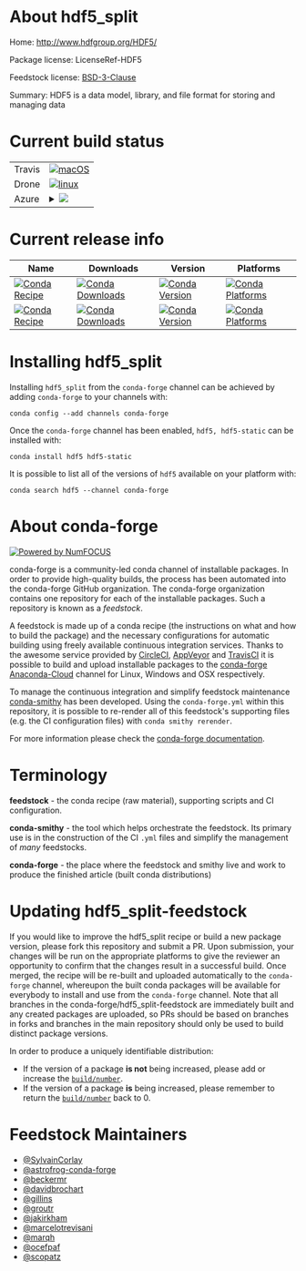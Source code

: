 About hdf5_split
================

Home: http://www.hdfgroup.org/HDF5/

Package license: LicenseRef-HDF5

Feedstock license: [BSD-3-Clause](https://github.com/conda-forge/hdf5-feedstock/blob/master/LICENSE.txt)

Summary: HDF5 is a data model, library, and file format for storing and managing data

Current build status
====================


<table><tr>
    <td>Travis</td>
    <td>
      <a href="https://travis-ci.com/conda-forge/hdf5-feedstock">
        <img alt="macOS" src="https://img.shields.io/travis/com/conda-forge/hdf5-feedstock/master.svg?label=macOS">
      </a>
    </td>
  </tr><tr>
    <td>Drone</td>
    <td>
      <a href="https://cloud.drone.io/conda-forge/hdf5-feedstock">
        <img alt="linux" src="https://img.shields.io/drone/build/conda-forge/hdf5-feedstock/master.svg?label=Linux">
      </a>
    </td>
  </tr>
    
  <tr>
    <td>Azure</td>
    <td>
      <details>
        <summary>
          <a href="https://dev.azure.com/conda-forge/feedstock-builds/_build/latest?definitionId=412&branchName=master">
            <img src="https://dev.azure.com/conda-forge/feedstock-builds/_apis/build/status/hdf5-feedstock?branchName=master">
          </a>
        </summary>
        <table>
          <thead><tr><th>Variant</th><th>Status</th></tr></thead>
          <tbody><tr>
              <td>linux_64_c_compiler_version7cxx_compiler_version7fortran_compiler_version7mpimpich</td>
              <td>
                <a href="https://dev.azure.com/conda-forge/feedstock-builds/_build/latest?definitionId=412&branchName=master">
                  <img src="https://dev.azure.com/conda-forge/feedstock-builds/_apis/build/status/hdf5-feedstock?branchName=master&jobName=linux&configuration=linux_64_c_compiler_version7cxx_compiler_version7fortran_compiler_version7mpimpich" alt="variant">
                </a>
              </td>
            </tr><tr>
              <td>linux_64_c_compiler_version7cxx_compiler_version7fortran_compiler_version7mpinompi</td>
              <td>
                <a href="https://dev.azure.com/conda-forge/feedstock-builds/_build/latest?definitionId=412&branchName=master">
                  <img src="https://dev.azure.com/conda-forge/feedstock-builds/_apis/build/status/hdf5-feedstock?branchName=master&jobName=linux&configuration=linux_64_c_compiler_version7cxx_compiler_version7fortran_compiler_version7mpinompi" alt="variant">
                </a>
              </td>
            </tr><tr>
              <td>linux_64_c_compiler_version7cxx_compiler_version7fortran_compiler_version7mpiopenmpi</td>
              <td>
                <a href="https://dev.azure.com/conda-forge/feedstock-builds/_build/latest?definitionId=412&branchName=master">
                  <img src="https://dev.azure.com/conda-forge/feedstock-builds/_apis/build/status/hdf5-feedstock?branchName=master&jobName=linux&configuration=linux_64_c_compiler_version7cxx_compiler_version7fortran_compiler_version7mpiopenmpi" alt="variant">
                </a>
              </td>
            </tr><tr>
              <td>linux_64_c_compiler_version9cxx_compiler_version9fortran_compiler_version9mpimpich</td>
              <td>
                <a href="https://dev.azure.com/conda-forge/feedstock-builds/_build/latest?definitionId=412&branchName=master">
                  <img src="https://dev.azure.com/conda-forge/feedstock-builds/_apis/build/status/hdf5-feedstock?branchName=master&jobName=linux&configuration=linux_64_c_compiler_version9cxx_compiler_version9fortran_compiler_version9mpimpich" alt="variant">
                </a>
              </td>
            </tr><tr>
              <td>linux_64_c_compiler_version9cxx_compiler_version9fortran_compiler_version9mpinompi</td>
              <td>
                <a href="https://dev.azure.com/conda-forge/feedstock-builds/_build/latest?definitionId=412&branchName=master">
                  <img src="https://dev.azure.com/conda-forge/feedstock-builds/_apis/build/status/hdf5-feedstock?branchName=master&jobName=linux&configuration=linux_64_c_compiler_version9cxx_compiler_version9fortran_compiler_version9mpinompi" alt="variant">
                </a>
              </td>
            </tr><tr>
              <td>linux_64_c_compiler_version9cxx_compiler_version9fortran_compiler_version9mpiopenmpi</td>
              <td>
                <a href="https://dev.azure.com/conda-forge/feedstock-builds/_build/latest?definitionId=412&branchName=master">
                  <img src="https://dev.azure.com/conda-forge/feedstock-builds/_apis/build/status/hdf5-feedstock?branchName=master&jobName=linux&configuration=linux_64_c_compiler_version9cxx_compiler_version9fortran_compiler_version9mpiopenmpi" alt="variant">
                </a>
              </td>
            </tr><tr>
              <td>linux_aarch64_c_compiler_version7cxx_compiler_version7fortran_compiler_version7mpimpich</td>
              <td>
                <a href="https://dev.azure.com/conda-forge/feedstock-builds/_build/latest?definitionId=412&branchName=master">
                  <img src="https://dev.azure.com/conda-forge/feedstock-builds/_apis/build/status/hdf5-feedstock?branchName=master&jobName=linux&configuration=linux_aarch64_c_compiler_version7cxx_compiler_version7fortran_compiler_version7mpimpich" alt="variant">
                </a>
              </td>
            </tr><tr>
              <td>linux_aarch64_c_compiler_version7cxx_compiler_version7fortran_compiler_version7mpinompi</td>
              <td>
                <a href="https://dev.azure.com/conda-forge/feedstock-builds/_build/latest?definitionId=412&branchName=master">
                  <img src="https://dev.azure.com/conda-forge/feedstock-builds/_apis/build/status/hdf5-feedstock?branchName=master&jobName=linux&configuration=linux_aarch64_c_compiler_version7cxx_compiler_version7fortran_compiler_version7mpinompi" alt="variant">
                </a>
              </td>
            </tr><tr>
              <td>linux_aarch64_c_compiler_version7cxx_compiler_version7fortran_compiler_version7mpiopenmpi</td>
              <td>
                <a href="https://dev.azure.com/conda-forge/feedstock-builds/_build/latest?definitionId=412&branchName=master">
                  <img src="https://dev.azure.com/conda-forge/feedstock-builds/_apis/build/status/hdf5-feedstock?branchName=master&jobName=linux&configuration=linux_aarch64_c_compiler_version7cxx_compiler_version7fortran_compiler_version7mpiopenmpi" alt="variant">
                </a>
              </td>
            </tr><tr>
              <td>linux_aarch64_c_compiler_version9cxx_compiler_version9fortran_compiler_version9mpimpich</td>
              <td>
                <a href="https://dev.azure.com/conda-forge/feedstock-builds/_build/latest?definitionId=412&branchName=master">
                  <img src="https://dev.azure.com/conda-forge/feedstock-builds/_apis/build/status/hdf5-feedstock?branchName=master&jobName=linux&configuration=linux_aarch64_c_compiler_version9cxx_compiler_version9fortran_compiler_version9mpimpich" alt="variant">
                </a>
              </td>
            </tr><tr>
              <td>linux_aarch64_c_compiler_version9cxx_compiler_version9fortran_compiler_version9mpinompi</td>
              <td>
                <a href="https://dev.azure.com/conda-forge/feedstock-builds/_build/latest?definitionId=412&branchName=master">
                  <img src="https://dev.azure.com/conda-forge/feedstock-builds/_apis/build/status/hdf5-feedstock?branchName=master&jobName=linux&configuration=linux_aarch64_c_compiler_version9cxx_compiler_version9fortran_compiler_version9mpinompi" alt="variant">
                </a>
              </td>
            </tr><tr>
              <td>linux_aarch64_c_compiler_version9cxx_compiler_version9fortran_compiler_version9mpiopenmpi</td>
              <td>
                <a href="https://dev.azure.com/conda-forge/feedstock-builds/_build/latest?definitionId=412&branchName=master">
                  <img src="https://dev.azure.com/conda-forge/feedstock-builds/_apis/build/status/hdf5-feedstock?branchName=master&jobName=linux&configuration=linux_aarch64_c_compiler_version9cxx_compiler_version9fortran_compiler_version9mpiopenmpi" alt="variant">
                </a>
              </td>
            </tr><tr>
              <td>linux_ppc64le_c_compiler_version8cxx_compiler_version8fortran_compiler_version8mpimpich</td>
              <td>
                <a href="https://dev.azure.com/conda-forge/feedstock-builds/_build/latest?definitionId=412&branchName=master">
                  <img src="https://dev.azure.com/conda-forge/feedstock-builds/_apis/build/status/hdf5-feedstock?branchName=master&jobName=linux&configuration=linux_ppc64le_c_compiler_version8cxx_compiler_version8fortran_compiler_version8mpimpich" alt="variant">
                </a>
              </td>
            </tr><tr>
              <td>linux_ppc64le_c_compiler_version8cxx_compiler_version8fortran_compiler_version8mpinompi</td>
              <td>
                <a href="https://dev.azure.com/conda-forge/feedstock-builds/_build/latest?definitionId=412&branchName=master">
                  <img src="https://dev.azure.com/conda-forge/feedstock-builds/_apis/build/status/hdf5-feedstock?branchName=master&jobName=linux&configuration=linux_ppc64le_c_compiler_version8cxx_compiler_version8fortran_compiler_version8mpinompi" alt="variant">
                </a>
              </td>
            </tr><tr>
              <td>linux_ppc64le_c_compiler_version8cxx_compiler_version8fortran_compiler_version8mpiopenmpi</td>
              <td>
                <a href="https://dev.azure.com/conda-forge/feedstock-builds/_build/latest?definitionId=412&branchName=master">
                  <img src="https://dev.azure.com/conda-forge/feedstock-builds/_apis/build/status/hdf5-feedstock?branchName=master&jobName=linux&configuration=linux_ppc64le_c_compiler_version8cxx_compiler_version8fortran_compiler_version8mpiopenmpi" alt="variant">
                </a>
              </td>
            </tr><tr>
              <td>linux_ppc64le_c_compiler_version9cxx_compiler_version9fortran_compiler_version9mpimpich</td>
              <td>
                <a href="https://dev.azure.com/conda-forge/feedstock-builds/_build/latest?definitionId=412&branchName=master">
                  <img src="https://dev.azure.com/conda-forge/feedstock-builds/_apis/build/status/hdf5-feedstock?branchName=master&jobName=linux&configuration=linux_ppc64le_c_compiler_version9cxx_compiler_version9fortran_compiler_version9mpimpich" alt="variant">
                </a>
              </td>
            </tr><tr>
              <td>linux_ppc64le_c_compiler_version9cxx_compiler_version9fortran_compiler_version9mpinompi</td>
              <td>
                <a href="https://dev.azure.com/conda-forge/feedstock-builds/_build/latest?definitionId=412&branchName=master">
                  <img src="https://dev.azure.com/conda-forge/feedstock-builds/_apis/build/status/hdf5-feedstock?branchName=master&jobName=linux&configuration=linux_ppc64le_c_compiler_version9cxx_compiler_version9fortran_compiler_version9mpinompi" alt="variant">
                </a>
              </td>
            </tr><tr>
              <td>linux_ppc64le_c_compiler_version9cxx_compiler_version9fortran_compiler_version9mpiopenmpi</td>
              <td>
                <a href="https://dev.azure.com/conda-forge/feedstock-builds/_build/latest?definitionId=412&branchName=master">
                  <img src="https://dev.azure.com/conda-forge/feedstock-builds/_apis/build/status/hdf5-feedstock?branchName=master&jobName=linux&configuration=linux_ppc64le_c_compiler_version9cxx_compiler_version9fortran_compiler_version9mpiopenmpi" alt="variant">
                </a>
              </td>
            </tr><tr>
              <td>osx_64_fortran_compiler_version7mpimpich</td>
              <td>
                <a href="https://dev.azure.com/conda-forge/feedstock-builds/_build/latest?definitionId=412&branchName=master">
                  <img src="https://dev.azure.com/conda-forge/feedstock-builds/_apis/build/status/hdf5-feedstock?branchName=master&jobName=osx&configuration=osx_64_fortran_compiler_version7mpimpich" alt="variant">
                </a>
              </td>
            </tr><tr>
              <td>osx_64_fortran_compiler_version7mpinompi</td>
              <td>
                <a href="https://dev.azure.com/conda-forge/feedstock-builds/_build/latest?definitionId=412&branchName=master">
                  <img src="https://dev.azure.com/conda-forge/feedstock-builds/_apis/build/status/hdf5-feedstock?branchName=master&jobName=osx&configuration=osx_64_fortran_compiler_version7mpinompi" alt="variant">
                </a>
              </td>
            </tr><tr>
              <td>osx_64_fortran_compiler_version7mpiopenmpi</td>
              <td>
                <a href="https://dev.azure.com/conda-forge/feedstock-builds/_build/latest?definitionId=412&branchName=master">
                  <img src="https://dev.azure.com/conda-forge/feedstock-builds/_apis/build/status/hdf5-feedstock?branchName=master&jobName=osx&configuration=osx_64_fortran_compiler_version7mpiopenmpi" alt="variant">
                </a>
              </td>
            </tr><tr>
              <td>osx_64_fortran_compiler_version9mpimpich</td>
              <td>
                <a href="https://dev.azure.com/conda-forge/feedstock-builds/_build/latest?definitionId=412&branchName=master">
                  <img src="https://dev.azure.com/conda-forge/feedstock-builds/_apis/build/status/hdf5-feedstock?branchName=master&jobName=osx&configuration=osx_64_fortran_compiler_version9mpimpich" alt="variant">
                </a>
              </td>
            </tr><tr>
              <td>osx_64_fortran_compiler_version9mpinompi</td>
              <td>
                <a href="https://dev.azure.com/conda-forge/feedstock-builds/_build/latest?definitionId=412&branchName=master">
                  <img src="https://dev.azure.com/conda-forge/feedstock-builds/_apis/build/status/hdf5-feedstock?branchName=master&jobName=osx&configuration=osx_64_fortran_compiler_version9mpinompi" alt="variant">
                </a>
              </td>
            </tr><tr>
              <td>osx_64_fortran_compiler_version9mpiopenmpi</td>
              <td>
                <a href="https://dev.azure.com/conda-forge/feedstock-builds/_build/latest?definitionId=412&branchName=master">
                  <img src="https://dev.azure.com/conda-forge/feedstock-builds/_apis/build/status/hdf5-feedstock?branchName=master&jobName=osx&configuration=osx_64_fortran_compiler_version9mpiopenmpi" alt="variant">
                </a>
              </td>
            </tr><tr>
              <td>win_64</td>
              <td>
                <a href="https://dev.azure.com/conda-forge/feedstock-builds/_build/latest?definitionId=412&branchName=master">
                  <img src="https://dev.azure.com/conda-forge/feedstock-builds/_apis/build/status/hdf5-feedstock?branchName=master&jobName=win&configuration=win_64_" alt="variant">
                </a>
              </td>
            </tr>
          </tbody>
        </table>
      </details>
    </td>
  </tr>
</table>

Current release info
====================

| Name | Downloads | Version | Platforms |
| --- | --- | --- | --- |
| [![Conda Recipe](https://img.shields.io/badge/recipe-hdf5-green.svg)](https://anaconda.org/conda-forge/hdf5) | [![Conda Downloads](https://img.shields.io/conda/dn/conda-forge/hdf5.svg)](https://anaconda.org/conda-forge/hdf5) | [![Conda Version](https://img.shields.io/conda/vn/conda-forge/hdf5.svg)](https://anaconda.org/conda-forge/hdf5) | [![Conda Platforms](https://img.shields.io/conda/pn/conda-forge/hdf5.svg)](https://anaconda.org/conda-forge/hdf5) |
| [![Conda Recipe](https://img.shields.io/badge/recipe-hdf5--static-green.svg)](https://anaconda.org/conda-forge/hdf5-static) | [![Conda Downloads](https://img.shields.io/conda/dn/conda-forge/hdf5-static.svg)](https://anaconda.org/conda-forge/hdf5-static) | [![Conda Version](https://img.shields.io/conda/vn/conda-forge/hdf5-static.svg)](https://anaconda.org/conda-forge/hdf5-static) | [![Conda Platforms](https://img.shields.io/conda/pn/conda-forge/hdf5-static.svg)](https://anaconda.org/conda-forge/hdf5-static) |

Installing hdf5_split
=====================

Installing `hdf5_split` from the `conda-forge` channel can be achieved by adding `conda-forge` to your channels with:

```
conda config --add channels conda-forge
```

Once the `conda-forge` channel has been enabled, `hdf5, hdf5-static` can be installed with:

```
conda install hdf5 hdf5-static
```

It is possible to list all of the versions of `hdf5` available on your platform with:

```
conda search hdf5 --channel conda-forge
```


About conda-forge
=================

[![Powered by NumFOCUS](https://img.shields.io/badge/powered%20by-NumFOCUS-orange.svg?style=flat&colorA=E1523D&colorB=007D8A)](http://numfocus.org)

conda-forge is a community-led conda channel of installable packages.
In order to provide high-quality builds, the process has been automated into the
conda-forge GitHub organization. The conda-forge organization contains one repository
for each of the installable packages. Such a repository is known as a *feedstock*.

A feedstock is made up of a conda recipe (the instructions on what and how to build
the package) and the necessary configurations for automatic building using freely
available continuous integration services. Thanks to the awesome service provided by
[CircleCI](https://circleci.com/), [AppVeyor](https://www.appveyor.com/)
and [TravisCI](https://travis-ci.com/) it is possible to build and upload installable
packages to the [conda-forge](https://anaconda.org/conda-forge)
[Anaconda-Cloud](https://anaconda.org/) channel for Linux, Windows and OSX respectively.

To manage the continuous integration and simplify feedstock maintenance
[conda-smithy](https://github.com/conda-forge/conda-smithy) has been developed.
Using the ``conda-forge.yml`` within this repository, it is possible to re-render all of
this feedstock's supporting files (e.g. the CI configuration files) with ``conda smithy rerender``.

For more information please check the [conda-forge documentation](https://conda-forge.org/docs/).

Terminology
===========

**feedstock** - the conda recipe (raw material), supporting scripts and CI configuration.

**conda-smithy** - the tool which helps orchestrate the feedstock.
                   Its primary use is in the construction of the CI ``.yml`` files
                   and simplify the management of *many* feedstocks.

**conda-forge** - the place where the feedstock and smithy live and work to
                  produce the finished article (built conda distributions)


Updating hdf5_split-feedstock
=============================

If you would like to improve the hdf5_split recipe or build a new
package version, please fork this repository and submit a PR. Upon submission,
your changes will be run on the appropriate platforms to give the reviewer an
opportunity to confirm that the changes result in a successful build. Once
merged, the recipe will be re-built and uploaded automatically to the
`conda-forge` channel, whereupon the built conda packages will be available for
everybody to install and use from the `conda-forge` channel.
Note that all branches in the conda-forge/hdf5_split-feedstock are
immediately built and any created packages are uploaded, so PRs should be based
on branches in forks and branches in the main repository should only be used to
build distinct package versions.

In order to produce a uniquely identifiable distribution:
 * If the version of a package **is not** being increased, please add or increase
   the [``build/number``](https://conda.io/docs/user-guide/tasks/build-packages/define-metadata.html#build-number-and-string).
 * If the version of a package **is** being increased, please remember to return
   the [``build/number``](https://conda.io/docs/user-guide/tasks/build-packages/define-metadata.html#build-number-and-string)
   back to 0.

Feedstock Maintainers
=====================

* [@SylvainCorlay](https://github.com/SylvainCorlay/)
* [@astrofrog-conda-forge](https://github.com/astrofrog-conda-forge/)
* [@beckermr](https://github.com/beckermr/)
* [@davidbrochart](https://github.com/davidbrochart/)
* [@gillins](https://github.com/gillins/)
* [@groutr](https://github.com/groutr/)
* [@jakirkham](https://github.com/jakirkham/)
* [@marcelotrevisani](https://github.com/marcelotrevisani/)
* [@marqh](https://github.com/marqh/)
* [@ocefpaf](https://github.com/ocefpaf/)
* [@scopatz](https://github.com/scopatz/)

